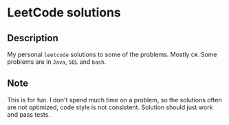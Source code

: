 # LeetCode solutions

## Description

My personal `leetcode` solutions to some of the problems.
Mostly `C#`. Some problems are in `Java`, `SQL` and `bash`.

## Note
This is for fun.
I don't spend much time on a problem, so the solutions often are not optimized, code style is not consistent.
Solution should just work and pass tests.
